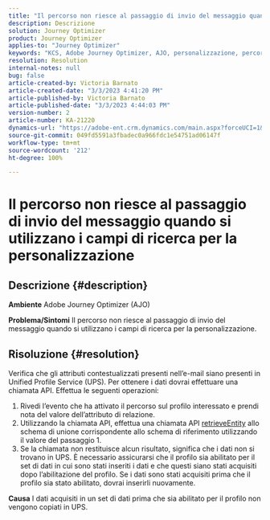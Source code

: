 ```yaml
---
title: "Il percorso non riesce al passaggio di invio del messaggio quando si utilizzano i campi di ricerca per la personalizzazione"
description: Descrizione
solution: Journey Optimizer
product: Journey Optimizer
applies-to: "Journey Optimizer"
keywords: "KCS, Adobe Journey Optimizer, AJO, personalizzazione, percorso non riesce"
resolution: Resolution
internal-notes: null
bug: false
article-created-by: Victoria Barnato
article-created-date: "3/3/2023 4:41:20 PM"
article-published-by: Victoria Barnato
article-published-date: "3/3/2023 4:44:03 PM"
version-number: 2
article-number: KA-21220
dynamics-url: "https://adobe-ent.crm.dynamics.com/main.aspx?forceUCI=1&pagetype=entityrecord&etn=knowledgearticle&id=645a1537-e2b9-ed11-83fe-6045bd006b25"
source-git-commit: 049fd5591a3fbadec0a966fdc1e54751ad06147f
workflow-type: tm+mt
source-wordcount: '212'
ht-degree: 100%

---
```


# Il percorso non riesce al passaggio di invio del messaggio quando si utilizzano i campi di ricerca per la personalizzazione

## Descrizione {#description}

<b>Ambiente</b>
Adobe Journey Optimizer (AJO)


<b>Problema/Sintomi</b>
Il percorso non riesce al passaggio di invio del messaggio quando si utilizzano i campi di ricerca per la personalizzazione.


## Risoluzione {#resolution}


Verifica che gli attributi contestualizzati presenti nell’e-mail siano presenti in Unified Profile Service (UPS). Per ottenere i dati dovrai effettuare una chiamata API. Effettua le seguenti operazioni:

1. Rivedi l’evento che ha attivato il percorso sul profilo interessato e prendi nota del valore dell’attributo di relazione.
2. Utilizzando la chiamata API, effettua una chiamata API [retrieveEntity](https://developer.adobe.com/experience-platform-apis/references/profile/#tag/Entities/operation/retrieveEntity) allo schema di unione corrispondente allo schema di riferimento utilizzando il valore del passaggio 1.
3. Se la chiamata non restituisce alcun risultato, significa che i dati non si trovano in UPS. È necessario assicurarsi che il profilo sia abilitato per il set di dati in cui sono stati inseriti i dati e che questi siano stati acquisiti dopo l’abilitazione del profilo. Se i dati sono stati acquisiti prima che il profilo sia stato abilitato, dovrai inserirli nuovamente.



<b>Causa</b>
I dati acquisiti in un set di dati prima che sia abilitato per il profilo non vengono copiati in UPS.
